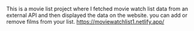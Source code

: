 This is a movie list project where I fetched movie watch list data from an external API and then displayed the data on the website. you can add or remove films from your list.                                              https://moviewatchlist1.netlify.app/     
 
